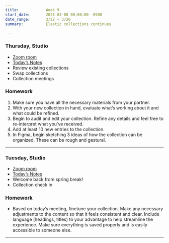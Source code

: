 ```yaml
---
title:            Week 9
start_date:       2021-03-08 00:00:00 -0500
date_range:       3/22 – 3/26
summary:          Elastic collections continues

---
```


### Thursday, Studio
- [Zoom room](https://newschool.zoom.us/my/nikafisher)
- [Today&rsquo;s Notes](https://paper.dropbox.com/doc/Parsons-Week-9b--BHi1i~tYDMiS96bOrNlIfo0GAQ-DuNat2l6q8fQPXgRKSzmE)
- Review existing collections
- Swap collections
- Collection meetings

### Homework
1. Make sure you have all the necessary materials from your partner.
2. With your new collection in hand, evaluate what’s working about it and what could be refined.
3. Begin to audit and edit your collection. Refine any details and feel free to re-interpret what you’ve received.
4. Add at least 10 new entries to the collection.
5. In Figma, begin sketching 3 ideas of how the collection can be organized. These can be rough and gestural.

---


### Tuesday, Studio
- [Zoom room](https://newschool.zoom.us/my/nikafisher)
- [Today&rsquo;s Notes](https://paper.dropbox.com/doc/Parsons-Week-9a-Elastic-Collections-Continue--BHYAfYqWyxhJoQplVLWZ9QgIAQ-zmovbGDIjbq592kC8brVD)
- Welcome back from spring break!
- Collection check in 

### Homework
- Based on today’s meeting, finetune your collection. Make any necessary adjustments to the content so that it feels consistent and clear. Include language (headings, titles) to your advantage to help streamline the experience. Make sure everything is saved properly and is easily accessible to someone else.

---
